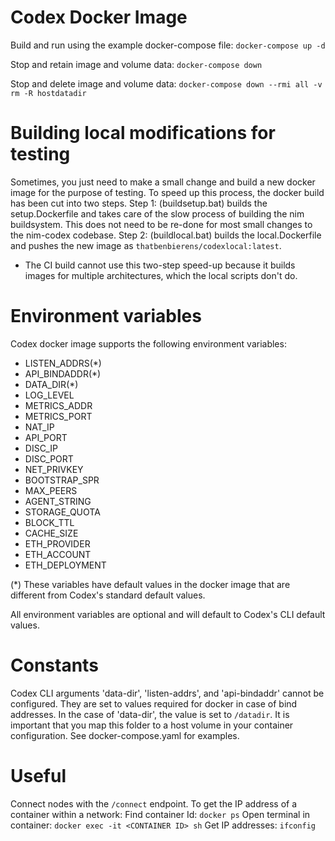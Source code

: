 # Codex Docker Image

Build and run using the example docker-compose file:
`docker-compose up -d`

Stop and retain image and volume data:
`docker-compose down`

Stop and delete image and volume data:
`docker-compose down --rmi all -v`
`rm -R hostdatadir`

# Building local modifications for testing
Sometimes, you just need to make a small change and build a new docker image for the purpose of testing. To speed up this process, the docker build has been cut into two steps.
Step 1: (buildsetup.bat) builds the setup.Dockerfile and takes care of the slow process of building the nim buildsystem. This does not need to be re-done for most small changes to the nim-codex codebase.
Step 2: (buildlocal.bat) builds the local.Dockerfile and pushes the new image as `thatbenbierens/codexlocal:latest`.

- The CI build cannot use this two-step speed-up because it builds images for multiple architectures, which the local scripts don't do.

# Environment variables
Codex docker image supports the following environment variables:
- LISTEN_ADDRS(*)
- API_BINDADDR(*)
- DATA_DIR(*)
- LOG_LEVEL
- METRICS_ADDR
- METRICS_PORT
- NAT_IP
- API_PORT
- DISC_IP
- DISC_PORT
- NET_PRIVKEY
- BOOTSTRAP_SPR
- MAX_PEERS
- AGENT_STRING
- STORAGE_QUOTA
- BLOCK_TTL
- CACHE_SIZE
- ETH_PROVIDER
- ETH_ACCOUNT
- ETH_DEPLOYMENT

(*) These variables have default values in the docker image that are different from Codex's standard default values.

All environment variables are optional and will default to Codex's CLI default values.

# Constants
Codex CLI arguments 'data-dir', 'listen-addrs', and 'api-bindaddr' cannot be configured. They are set to values required for docker in case of bind addresses. In the case of 'data-dir', the value is set to `/datadir`. It is important that you map this folder to a host volume in your container configuration. See docker-compose.yaml for examples.

# Useful
Connect nodes with the `/connect` endpoint.
To get the IP address of a container within a network:
Find container Id: `docker ps`
Open terminal in container: `docker exec -it <CONTAINER ID> sh`
Get IP addresses: `ifconfig`
